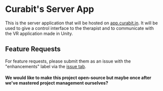 # Curabit's Server App

This is the server application that will be hosted on [app.curabit.in](https://app.curabit.in). It will be used to give a control interface to the therapist and to communicate with the VR application made in Unity.

## Feature Requests
For feature requests, please submit them as an issue with the "enhancements" label via the [issue tab](https://github.com/Curabit/flask-app/issues).

#### We would like to make this project open-source but maybe once after we've mastered project management ourselves?
